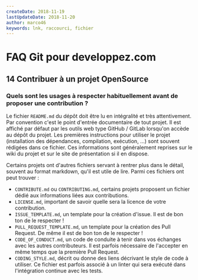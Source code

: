 ```yaml
---
createDate: 2018-11-19
lastUpdateDate: 2018-11-20
author: marco46
keywords: lnk, raccourci, fichier
---
```


# FAQ Git pour developpez.com

## 14 Contribuer à un projet OpenSource

### Quels sont les usages à respecter habituellement avant de proposer une contribution ?

Le fichier `README.md` du dépôt doit être lu en intégralité et très attentivement. Par convention c'est le point d'entrée documentaire de tout projet.
Il est affiché par défaut par les outils web type GitHub / GitLab lorsqu'on accède au dépôt du projet.
Les premières instructions pour utiliser le projet (installation des dépendances, compilation, exécution, ...) sont souvent rédigées dans ce fichier.
Ces informations sont généralement reprises sur le wiki du projet et sur le site de présentation si il en dispose.

Certains projets ont d'autres fichiers servant à rentrer plus dans le détail, souvent au format markdown, qu'il est utile de lire.
Parmi ces fichiers ont peut trouver :

- `CONTRIBUTE.md` ou `CONTRIBUTING.md`, certains projets proposent un fichier dédié aux informations liées aux contributions.
- `LICENSE.md`, important de savoir quelle sera la licence de votre contribution.
- `ISSUE_TEMPLATE.md`, un template pour la création d'issue. Il est de bon ton de le respecter !
- `PULL_REQUEST_TEMPLATE.md`, un template pour la création des Pull Request. De même il est de bon ton de le respecter !
- `CODE_OF_CONDUCT.md`, un code de conduite à tenir dans vos échanges avec les autres contributeurs. Il est parfois nécessaire de l'accepter en même temps que la première Pull Request.
- `CODING_STYLE.md`, décrit ou donne des liens décrivant le style de code à utiliser. Ce fichier est parfois associé à un linter qui sera exécuté dans l'intégration continue avec les tests.
